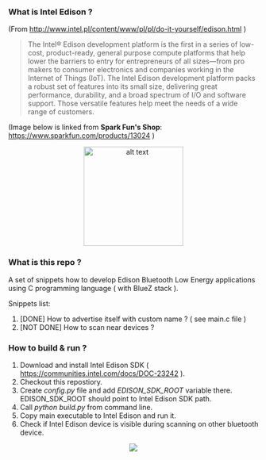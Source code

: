 ### What is Intel Edison ?
(From http://www.intel.pl/content/www/pl/pl/do-it-yourself/edison.html )
>The Intel® Edison development platform is the first in a series of low-cost, product-ready, general purpose compute platforms that help lower the barriers to entry for entrepreneurs of all sizes—from pro makers to consumer electronics and companies working in the Internet of Things (IoT). The Intel Edison development platform packs a robust set of features into its small size, delivering great performance, durability, and a broad spectrum of I/O and software support. Those versatile features help meet the needs of a wide range of customers.

(Image below is linked from **Spark Fun's Shop**: https://www.sparkfun.com/products/13024 )
<div align="center"><img src="https://cdn.sparkfun.com//assets/parts/1/0/0/1/0/13024-01.jpg" alt="alt text" width="200px"/></div>

### What is this repo ?

A set of snippets how to develop Edison Bluetooth Low Energy applications using C programming language ( with BlueZ stack ).

Snippets list:

1. [DONE] How to advertise itself with custom name ? ( see main.c file )
2. [NOT DONE] How to scan near devices ?

### How to build & run ?

1. Download and install Intel Edison SDK ( https://communities.intel.com/docs/DOC-23242 ).
2. Checkout this repostiory.
3. Create *config.py* file and add *EDISON_SDK_ROOT* variable there. EDISON_SDK_ROOT should point to Intel Edison SDK path.
4. Call *python build.py* from command line.
5. Copy main executable to Intel Edison and run it.
6. Check if Intel Edison device is visible during scanning on other bluetooth device.


<div align="center"><img src="http://i.imgur.com/zAGqc03.png"></div>

